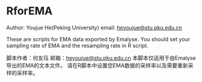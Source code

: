 # RforEMA
Author: Youjue He(Peking University)
email: heyoujue@stu.pku.edu.cn

These are scripts for EMA data exported by Emalyse.
You should set your sampling rate of EMA and the resampling rate in R script.

脚本作者：何友珏
邮箱：heyoujue@stu.pku.edu.cn
本脚本仅适用于由Emalyse导出的EMA的文本文件。
请在R脚本中设置您EMA数据的采样率以及需要重新采样的采样率。
